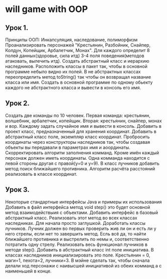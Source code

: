 # will game with OOP 

## Урок 1.
Принципы ООП: Инкапсуляция, наследование, полиморфизм
Проанализировать персонажей "Крестьянин, Разбойник, Снайпер, Колдун, Копейщик, Арбалетчик, Монах". Для каждого определит 8 полей данных(здоровье, сила итд) 3-4 поля поведения(методов атаковать, вылечить итд). Создать абстрактный класс и иерархию наследников. Расположить классы в пакет так, чтобы в основной программе небыло видно их полей. В не абстрактных классах переопределить метод toString() так чтобы он возвращал название класса или имя. Создать в основной программе по одному обьекту каждого не абстрактного класса и вывести в консоль его имя.
## Урок 2.
Создать две команды по 10 человек. Первая команда: крестьянин, волшебник, арбалетчик, копейщик. Вторая: крестьянин, снайпер, монах и вор. Каждому задать случайное имя и вывести в консоль. Добавить в проект класс, предназначенный для хранения координат. Добавить в абстрактный класс поле, экземпляр класс координат. Пробросить координаты через конструкторы наследников так, чтобы создавая объекты вы передавали в параметрах имя и аоординаты. Скорректировать алгоритм заполнения комманд. Кроме имён каждый персонаж должен иметь координаты. Одна комманда находится с левой стороны другая с правой(у=0 и у=9). В класс лучников добавить метод поиск ближайшего противника. Алгоритм расчёта расстояний реализовать в классе координат.
## Урок 3. 
Некоторые стандартные интерфейсы Java и примеры их использования
Добавить в файл интерфейса метод void step() это будет основной метод взаимодействыия с объектами. Добавить интерфейс в базовый абстрактный класс. Реализовать этот метод во всех классах наследниках. Для начала просто заглушкой.
Доработать классы лучников. Лучник должен во первых проверить жив ли он и есть ли у него стрелы, если нет то завершить метод. Есль всё да, то найти ближайшего противника и выстрелить по немы и, соответственно потратить одну стрелу. Реализовать весь функционал лучников в методе step().
Добавить в абстрактный класс int поле инициатива. В классах наследников инициализировать это поле. Крестьянин = 0, маги=1, пехота=2, лучники=3. В мэйне сделать так, чтобы сначала делали ход персонажи с наивысшей инициативой из обеих комманд а с наименьшей в конце.